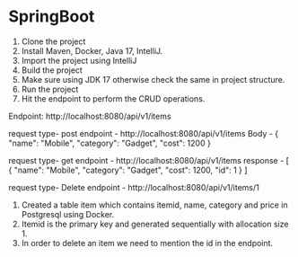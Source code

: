# SpringBoot

1. Clone the project
3. Install Maven, Docker, Java 17, IntelliJ.
4. Import the project using IntelliJ
5. Build the project 
6. Make sure using JDK 17 otherwise check the same in project structure.
7. Run the project
8. Hit the endpoint to perform the CRUD operations.


Endpoint: http://localhost:8080/api/v1/items

request type- post  endpoint - http://localhost:8080/api/v1/items
Body - {
        "name": "Mobile",
        "category": "Gadget",
        "cost": 1200
       }
     
request type- get  endpoint - http://localhost:8080/api/v1/items
response - [
    {
        "name": "Mobile",
        "category": "Gadget",
        "cost": 1200,
        "id": 1
    }
]

request type- Delete  endpoint - http://localhost:8080/api/v1/items/1


1. Created a table item which contains itemid, name, category and price in Postgresql using Docker.
2. Itemid is the primary key and generated sequentially with allocation size 1.
3. In order to delete an item we need to mention the id in the endpoint.

       

